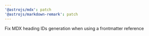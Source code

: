 ```yaml
---
'@astrojs/mdx': patch
'@astrojs/markdown-remark': patch
---
```


Fix MDX heading IDs generation when using a frontmatter reference
